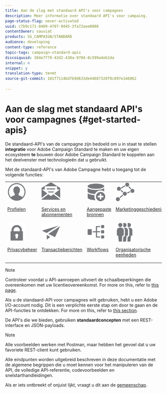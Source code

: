 ```yaml
---
title: Aan de slag met standaard API's voor campagnes
description: Meer informatie over standaard API's voor campaing.
page-status-flag: never-activated
uuid: c7b9c171-0409-4707-9d45-3fa72aee8008
contentOwner: sauviat
products: SG_CAMPAIGN/STANDARD
audience: developing
content-type: reference
topic-tags: campaign-standard-apis
discoiquuid: 304e7779-42d2-430a-9704-8c599a4eb1da
internal: n
snippet: y
translation-type: tm+mt
source-git-commit: 181f7114bd7b9d633de44687320f0c897e146862

---
```



# Aan de slag met standaard API&#39;s voor campagnes {#get-started-apis}

De standaard-API&#39;s van de campagne zijn bedoeld om u in staat te stellen **integratie** voor Adobe Campaign Standard te maken en uw eigen ecosysteem **te** bouwen door Adobe Campaign Standard te koppelen aan het deelvenster met technologieën dat u gebruikt.

Met de standaard-API&#39;s van Adobe Campagne hebt u toegang tot de volgende functies:

<table><tr>
 <td valign="top"><a href="../../api/using/retrieving-profiles.md"><img width="60px" alt="voorwaarden" src="assets/icon_profile.svg"/></a><p><a href="../../api/using/retrieving-profiles.md">Profielen</a></p></td>
<td valign="top"><a href="../../api/using/creating-a-service.md"><img width="60px" alt="voorwaarden" src="assets/icon_services.svg"/></a><p><a href="../../api/using/creating-a-service.md">Services en abonnementen</a></p></td>
<td valign="top"><a href="../../api/using/interacting-with-custom-resources.md"><img width="60px" alt="voorwaarden" src="assets/icon_customresources.svg"/></a><p><a href="../../api/using/interacting-with-custom-resources.md">Aangepaste bronnen</a></p></td>
<td valign="top"><a href="../../api/using/interacting-with-marketing-history.md"><img width="60px" alt="voorwaarden" src="assets/icon_marketinghistory.svg"/></a><p><a href="../../api/using/interacting-with-marketing-history.md">Marketinggeschiedenis</a></p></td>
</tr>
<tr>
<td valign="top"><a href="../../api/using/creating-a-privacy-request.md"><img width="60px" alt="voorwaarden" src="assets/icon_privacy.svg"/></a><p><a href="../../api/using/creating-a-privacy-request.md">Privacybeheer</a></p></td>
<td valign="top"><a href="../../api/using/managing-transactional-messages.md"><img width="60px" alt="voorwaarden" src="assets/icon_transactionalmessage.svg"/></a><p><a href="../../api/using/managing-transactional-messages.md">Transactieberichten</a></p></td>
<td valign="top"><a href="../../api/using/controlling-a-workflow.md"><img width="60px" alt="voorwaarden" src="assets/icon_workflows.svg"/></a><p><a href="../../api/using/controlling-a-workflow.md">Workflows</a></p></td>
<td valign="top"><a href="../../api/using/retrieving-an-organizational-unit.md"><img width="60px" alt="voorwaarden" src="assets/icon_units.svg"/></a><p><a href="../../api/using/retrieving-an-organizational-unit.md">Organisatorische eenheden</a></p></td>
</tr></table>

>[!NOTE]
>
>Controleer voordat u API-aanroepen uitvoert de schaalbeperkingen die overeenkomen met uw licentieovereenkomst. For more on this, refer to [this page](https://helpx.adobe.com/legal/product-descriptions/campaign-standard.html#ITInfrastructureResourcesbyActiveProfilesTiers).

Als u de standaard-API voor campagnes wilt gebruiken, hebt u een Adobe I/O-account nodig. Dit is een verplichte eerste stap om door te gaan en de API-functies te ontdekken.
For more on this, refer to [this section](../../api/using/setting-up-api-access.md).

De API&#39;s die we bieden, gebruiken **standaardconcepten** met een REST-interface en JSON-payloads.

>[!NOTE]
>
>Alle voorbeelden werken met Postman, maar hebben het gevoel dat u uw favoriete REST-client kunt gebruiken.

Alle eindpunten worden uitgebreid beschreven in deze documentatie met de algemene begrippen die u moet kennen voor het manipuleren van de API, de volledige API-referentie, codevoorbeelden en snelstarthandleidingen.

Als er iets ontbreekt of onjuist lijkt, vraagt u dit aan de [gemeenschap](https://help-forums.adobe.com/content/adobeforums/en/campaign-forum/adobe-campaign.html).
